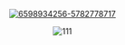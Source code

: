 <p align=center><a href='https://goo.su/4ulyIbj'><img src='https://i.postimg.cc/JzML3kRb/6598934256-5782778717.png' border='0' alt='6598934256-5782778717'/></a>
<p align=center><img src='https://i.postimg.cc/ZnpGpTg7/111.jpg' border='0' alt='111'/></a>
